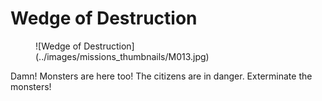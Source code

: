 # Wedge of Destruction

<figure markdown>
![Wedge of Destruction](../images/missions_thumbnails/M013.jpg)
</figure>

Damn! Monsters are here too!
The citizens are in danger.
Exterminate the monsters!
